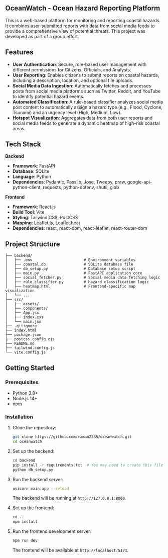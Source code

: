 ## OceanWatch - Ocean Hazard Reporting Platform

This is a web-based platform for monitoring and reporting coastal hazards. It combines user-submitted reports with data from social media feeds to provide a comprehensive view of potential threats. This project was developed as part of a group effort.

## Features

- **User Authentication**: Secure, role-based user management with different permissions for Citizens, Officials, and Analysts.
- **User Reporting**: Enables citizens to submit reports on coastal hazards, including a description, location, and optional file uploads.
- **Social Media Data Ingestion**: Automatically fetches and processes posts from social media platforms such as Twitter, Reddit, and YouTube to identify potential hazard events.
- **Automated Classification**: A rule-based classifier analyzes social media post content to automatically assign a hazard type (e.g., Flood, Cyclone, Tsunami) and an urgency level (High, Medium, Low).
- **Hotspot Visualization**: Aggregates data from both user reports and social media feeds to generate a dynamic heatmap of high-risk coastal areas.

## Tech Stack

**Backend**
* **Framework**: FastAPI
* **Database**: SQLite
* **Language**: Python
* **Dependencies**: Pydantic, Passlib, Jose, Tweepy, praw, google-api-python-client, requests, python-dotenv, shutil, glob

**Frontend**
* **Framework**: React.js
* **Build Tool**: Vite
* **Styling**: Tailwind CSS, PostCSS
* **Mapping**: Leaflet.js, Leaflet.heat
* **Dependencies**: react, react-dom, react-leaflet, react-router-dom

## Project Structure

```
├── backend/
│   ├── .env                       # Environment variables
│   ├── coastal.db                 # SQLite database file
│   ├── db_setup.py                # Database setup script
│   ├── main.py                    # FastAPI application core
│   ├── social_fetcher.py          # Social media data fetching logic
│   ├── rule_classifier.py         # Hazard classification logic
│   ├── heatmap.html               # Frontend-specific map visualization
│   └── ...
├── src/
│   ├── assets/
│   ├── components/
│   ├── App.jsx
│   ├── index.css
│   └── main.jsx
├── .gitignore
├── index.html
├── package.json
├── postcss.config.cjs
├── README.md
├── tailwind.config.js
└── vite.config.js
```

## Getting Started

### Prerequisites

* Python 3.8+
* Node.js 14+
* npm

### Installation

1.  Clone the repository:
    ```bash
    git clone https://github.com/raman2235/oceanwatch.git
    cd oceanwatch
    ```

2.  Set up the backend:
    ```bash
    cd backend
    pip install -r requirements.txt  # You may need to create this file
    python db_setup.py
    ```

3.  Run the backend server:
    ```bash
    uvicorn main:app --reload
    ```
    The backend will be running at `http://127.0.0.1:8000`.

4.  Set up the frontend:
    ```bash
    cd ..
    npm install
    ```

5.  Run the frontend development server:
    ```bash
    npm run dev
    ```
    The frontend will be available at `http://localhost:5173`.
